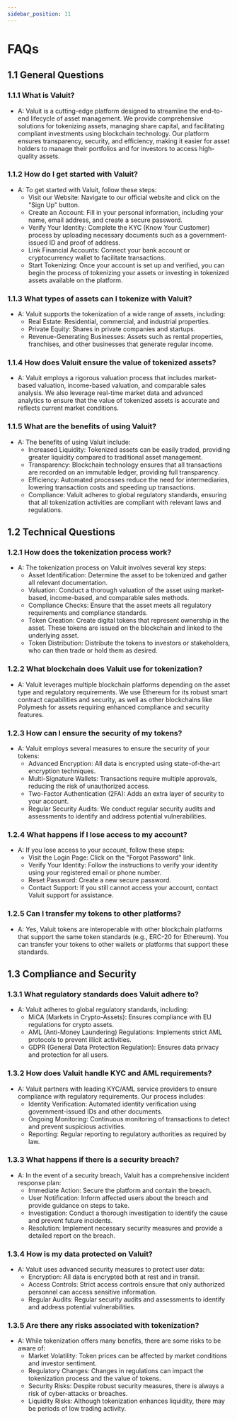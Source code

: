 ```yaml
---
sidebar_position: 11
---
```


# FAQs

## 1.1 General Questions

### 1.1.1 What is Valuit?

- A: Valuit is a cutting-edge platform designed to streamline the end-to-end lifecycle of asset management. We provide comprehensive solutions for tokenizing assets, managing share capital, and facilitating compliant investments using blockchain technology. Our platform ensures transparency, security, and efficiency, making it easier for asset holders to manage their portfolios and for investors to access high-quality assets.

### 1.1.2 How do I get started with Valuit?

- A: To get started with Valuit, follow these steps:
    - Visit our Website: Navigate to our official website and click on the "Sign Up" button.
    - Create an Account: Fill in your personal information, including your name, email address, and create a secure password.
    - Verify Your Identity: Complete the KYC (Know Your Customer) process by uploading necessary documents such as a government-issued ID and proof of address.
    - Link Financial Accounts: Connect your bank account or cryptocurrency wallet to facilitate transactions.
    - Start Tokenizing: Once your account is set up and verified, you can begin the process of tokenizing your assets or investing in tokenized assets available on the platform.

### 1.1.3 What types of assets can I tokenize with Valuit?

- A: Valuit supports the tokenization of a wide range of assets, including:
    - Real Estate: Residential, commercial, and industrial properties.
    - Private Equity: Shares in private companies and startups.
    - Revenue-Generating Businesses: Assets such as rental properties, franchises, and other businesses that generate regular income.

### 1.1.4 How does Valuit ensure the value of tokenized assets?

- A: Valuit employs a rigorous valuation process that includes market-based valuation, income-based valuation, and comparable sales analysis. We also leverage real-time market data and advanced analytics to ensure that the value of tokenized assets is accurate and reflects current market conditions.

### 1.1.5 What are the benefits of using Valuit?

- A: The benefits of using Valuit include:
    - Increased Liquidity: Tokenized assets can be easily traded, providing greater liquidity compared to traditional asset management.
    - Transparency: Blockchain technology ensures that all transactions are recorded on an immutable ledger, providing full transparency.
    - Efficiency: Automated processes reduce the need for intermediaries, lowering transaction costs and speeding up transactions.
    - Compliance: Valuit adheres to global regulatory standards, ensuring that all tokenization activities are compliant with relevant laws and regulations.

## 1.2 Technical Questions

### 1.2.1 How does the tokenization process work?

- A: The tokenization process on Valuit involves several key steps:
    - Asset Identification: Determine the asset to be tokenized and gather all relevant documentation.
    - Valuation: Conduct a thorough valuation of the asset using market-based, income-based, and comparable sales methods.
    - Compliance Checks: Ensure that the asset meets all regulatory requirements and compliance standards.
    - Token Creation: Create digital tokens that represent ownership in the asset. These tokens are issued on the blockchain and linked to the underlying asset.
    - Token Distribution: Distribute the tokens to investors or stakeholders, who can then trade or hold them as desired.

### 1.2.2 What blockchain does Valuit use for tokenization?

- A: Valuit leverages multiple blockchain platforms depending on the asset type and regulatory requirements. We use Ethereum for its robust smart contract capabilities and security, as well as other blockchains like Polymesh for assets requiring enhanced compliance and security features.

### 1.2.3 How can I ensure the security of my tokens?

- A: Valuit employs several measures to ensure the security of your tokens:
    - Advanced Encryption: All data is encrypted using state-of-the-art encryption techniques.
    - Multi-Signature Wallets: Transactions require multiple approvals, reducing the risk of unauthorized access.
    - Two-Factor Authentication (2FA): Adds an extra layer of security to your account.
    - Regular Security Audits: We conduct regular security audits and assessments to identify and address potential vulnerabilities.

### 1.2.4 What happens if I lose access to my account?

- A: If you lose access to your account, follow these steps:
    - Visit the Login Page: Click on the "Forgot Password" link.
    - Verify Your Identity: Follow the instructions to verify your identity using your registered email or phone number.
    - Reset Password: Create a new secure password.
    - Contact Support: If you still cannot access your account, contact Valuit support for assistance.

### 1.2.5 Can I transfer my tokens to other platforms?

- A: Yes, Valuit tokens are interoperable with other blockchain platforms that support the same token standards (e.g., ERC-20 for Ethereum). You can transfer your tokens to other wallets or platforms that support these standards.

## 1.3 Compliance and Security

### 1.3.1 What regulatory standards does Valuit adhere to?

- A: Valuit adheres to global regulatory standards, including:
    - MiCA (Markets in Crypto-Assets): Ensures compliance with EU regulations for crypto assets.
    - AML (Anti-Money Laundering) Regulations: Implements strict AML protocols to prevent illicit activities.
    - GDPR (General Data Protection Regulation): Ensures data privacy and protection for all users.

### 1.3.2 How does Valuit handle KYC and AML requirements?

- A: Valuit partners with leading KYC/AML service providers to ensure compliance with regulatory requirements. Our process includes:
    - Identity Verification: Automated identity verification using government-issued IDs and other documents.
    - Ongoing Monitoring: Continuous monitoring of transactions to detect and prevent suspicious activities.
    - Reporting: Regular reporting to regulatory authorities as required by law.

### 1.3.3 What happens if there is a security breach?

- A: In the event of a security breach, Valuit has a comprehensive incident response plan:
    - Immediate Action: Secure the platform and contain the breach.
    - User Notification: Inform affected users about the breach and provide guidance on steps to take.
    - Investigation: Conduct a thorough investigation to identify the cause and prevent future incidents.
    - Resolution: Implement necessary security measures and provide a detailed report on the breach.

### 1.3.4 How is my data protected on Valuit?

- A: Valuit uses advanced security measures to protect user data:
    - Encryption: All data is encrypted both at rest and in transit.
    - Access Controls: Strict access controls ensure that only authorized personnel can access sensitive information.
    - Regular Audits: Regular security audits and assessments to identify and address potential vulnerabilities.

### 1.3.5 Are there any risks associated with tokenization?

- A: While tokenization offers many benefits, there are some risks to be aware of:
    - Market Volatility: Token prices can be affected by market conditions and investor sentiment.
    - Regulatory Changes: Changes in regulations can impact the tokenization process and the value of tokens.
    - Security Risks: Despite robust security measures, there is always a risk of cyber-attacks or breaches.
    - Liquidity Risks: Although tokenization enhances liquidity, there may be periods of low trading activity.